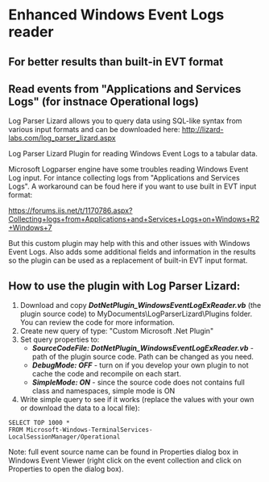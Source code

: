 # Enhanced Windows Event Logs reader 
## For better results than built-in EVT format
## Read events from "Applications and Services Logs" (for instnace Operational logs)

Log Parser Lizard allows you to query data using SQL-like syntax from various input formats and can be downloaded here: http://lizard-labs.com/log_parser_lizard.aspx

Log Parser Lizard Plugin for reading Windows Event Logs to a tabular data. 

Microsoft Logparser engine have some troubles reading Windows Event Log input. For intance collecting logs from "Applications and Services Logs". A workaround can be foud here if you want to use built in EVT input format:

https://forums.iis.net/t/1170786.aspx?Collecting+logs+from+Applications+and+Services+Logs+on+Windows+R2+Windows+7

But this custom plugin may help with this and other issues with Windows Event Logs. Also adds some additional fields and information in the results so the plugin can be used as a replacement of built-in EVT input format.

## How to use the plugin with Log Parser Lizard:

1. Download and copy ***DotNetPlugin_WindowsEventLogExReader.vb*** (the plugin source code) to MyDocuments\LogParserLizard\Plugins folder. You can review the code for more information.
2. Create new query of type: "Custom Microsoft .Net Plugin"
3. Set query properties to: 
	- ***SourceCodeFile: DotNetPlugin_WindowsEventLogExReader.vb*** - path of the plugin source code. Path can be changed as you need.
	- ***DebugMode: OFF*** - turn on if you develop your own plugin to not cache the code and recompile on each start.
	- ***SimpleMode: ON*** - since the source code does not contains full class and namespaces, simple mode is ON
4. Write simple query to see if it works (replace the values with your own or download the data to a local file): 

```
SELECT TOP 1000 * 
FROM Microsoft-Windows-TerminalServices-LocalSessionManager/Operational
```

Note: full event source name can be found in Properties dialog box in Windows Event Viewer (right click on the event collection and click on Properties to open the dialog box).